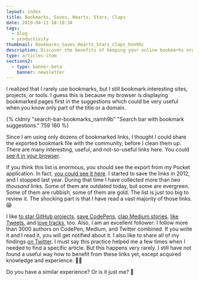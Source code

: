 ```yaml
---
layout: index
title: Bookmarks, Saves, Hearts, Stars, Claps
date: 2019-04-11 18:10:34
tags:
  - blog
  - productivity
thumbnail: Bookmarks_Saves_Hearts_Stars_Claps_hnn9hc
description: Discover the benefits of keeping your online bookmarks organized and explore the different ways you can save, heart, star, and clap your favorite content.
type: articles-item
sections2:
  - type: banner-beta
    banner: newsletter
---
```


I realized that I rarely use bookmarks, but I still bookmark interesting sites, projects, or tools. I guess this is because my browser is displaying bookmarked pages first in the suggestions which could be very useful when you know only part of the title or a domain.

<!-- more -->

{% cldnry "search-bar-bookmarks_namh9b" "Search bar with bookmark suggestions." 759 160 %}

Since I am using only dozens of bookmarked links, I thought I could share the exported bookmark file with the community, before I clean them up. There are many interesting, useful, and not-so-useful links here. You could <a href="/bookmarks/browser/">see it in your browser</a>.

If you think this list is enormous, you should see the export from my Pocket application. In fact, <a href="/bookmarks/pocket/">you could see it here</a>. I started to save the links in 2012, and I stopped last year. During that time I have collected more than *two thousand* links. Some of them are outdated today, but some are evergreen. Some of them are rubbish, some of them are gold. The list is just too big to review it. The shocking part is that I have read a vast majority of those links. 😱

I like [to star GitHub projects], [save CodePens], [clap Medium stories], [like Tweets], and [love tracks], too. Also, I am an excellent follower: I follow more than 3000 authors on CodePen, Medium, and Twitter combined. If you write it and I read it, you will get notified about it. I also like to share all of my findings [on Twitter]. I must say this practice helped me a few times when I needed to find a specific article. But this happens very rarely. I still have not found a useful way how to benefit from these links yet, except acquired knowledge and experience. 🤷‍♂

Do you have a similar experience? Or is it just me? 🤔

[to star GitHub projects]: https://github.com/maliMirkec?tab=stars
[save CodePens]: https://codepen.io/CiTA/pens/loved/?grid_type=list
[clap Medium stories]: https://medium.com/@malimirkeccita/has-recommended
[like Tweets]: https://twitter.com/malimirkeccita
[love tracks]: https://www.last.fm/user/maliMirkec/loved
[on Twitter]: https://twitter.com/malimirkeccita
